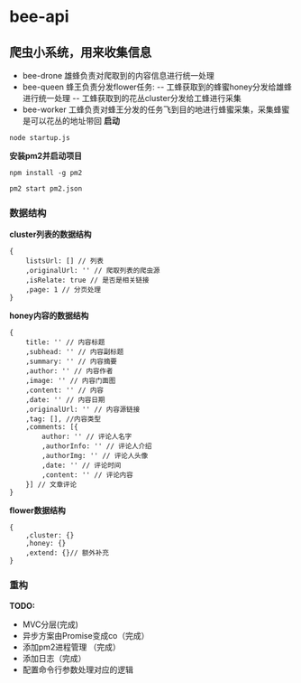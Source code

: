 # bee-api
## 爬虫小系统，用来收集信息
* bee-drone
雄蜂负责对爬取到的内容信息进行统一处理
* bee-queen
蜂王负责分发flower任务:
-- 工蜂获取到的蜂蜜honey分发给雄蜂进行统一处理
-- 工蜂获取到的花丛cluster分发给工蜂进行采集
* bee-worker
工蜂负责对蜂王分发的任务飞到目的地进行蜂蜜采集，采集蜂蜜是可以花丛的地址带回
**启动**
```
node startup.js
```
**安装pm2并启动项目**
```
npm install -g pm2
```
```
pm2 start pm2.json
```
### 数据结构
**cluster列表的数据结构**
```
{   
    listsUrl: [] // 列表
    ,originalUrl: '' // 爬取列表的爬虫源
    ,isRelate: true // 是否是相关链接
    ,page: 1 // 分页处理
}
```
**honey内容的数据结构**

```
{
    title: '' // 内容标题
    ,subhead: '' // 内容副标题
    ,summary: '' // 内容摘要
    ,author: '' // 内容作者
    ,image: '' // 内容门面图
    ,content: '' // 内容
    ,date: '' // 内容日期
    ,originalUrl: '' // 内容源链接
    ,tag: [], //内容类型
    ,comments: [{
        author: '' // 评论人名字
        ,authorInfo: '' // 评论人介绍
        ,authorImg: '' // 评论人头像
        ,date: '' // 评论时间
        ,content: '' // 评论内容
    }] // 文章评论
} 
```
**flower数据结构**

```
{   
    ,cluster: {}
    ,honey: {} 
    ,extend: {}// 额外补充
}
```
### 重构
**TODO:**
* MVC分层(完成)
* 异步方案由Promise变成co（完成）
* 添加pm2进程管理 （完成）
* 添加日志（完成）
* 配置命令行参数处理对应的逻辑
